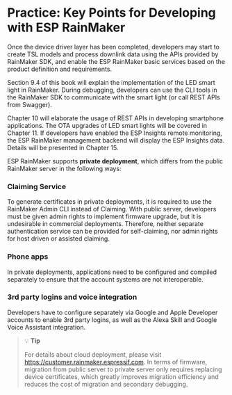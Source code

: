 # Practice: Key Points for Developing with ESP RainMaker

Once the device driver layer has been completed, developers may start to create TSL models and process downlink data using the APIs provided by RainMaker SDK, and enable the ESP RainMaker basic services based on the product definition and requirements.

Section 9.4 of this book will explain the implementation of the LED smart light in RainMaker. During debugging, developers can use the CLI tools in the RainMaker SDK to communicate with the smart light (or call REST APIs from Swagger).

Chapter 10 will elaborate the usage of REST APIs in developing smartphone applications. The OTA upgrades of LED smart lights will be covered in Chapter 11. If developers have enabled the ESP Insights remote monitoring, the ESP RainMaker management backend will display the ESP Insights data. Details will be presented in Chapter 15.

ESP RainMaker supports **private deployment**, which differs from the public RainMaker server in the following ways:

### Claiming Service

To generate certificates in private deployments, it is required to use the RainMaker Admin CLI instead of Claiming. With public server, developers must be given admin rights to implement firmware upgrade, but it is undesirable in commercial deployments. Therefore, neither separate authentication service can be provided for self-claiming, nor admin rights for host driven or assisted claiming.

### Phone apps

In private deployments, applications need to be configured and compiled separately to ensure that the account systems are not interoperable.

### 3rd party logins and voice integration

Developers have to configure separately via Google and Apple Developer accounts to enable 3rd party logins, as well as the Alexa Skill and Google Voice Assistant integration.

> 💡 **Tip**
>
> For details about cloud deployment, please visit <https://customer.rainmaker.espressif.com>. In terms of firmware, migration from public server to private server only requires replacing device certificates, which greatly improves migration efficiency and reduces the cost of migration and secondary debugging.